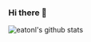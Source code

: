 ### Hi there 👋

<!--
**EatonL/EatonL** is a ✨ _special_ ✨ repository because its `README.md` (this file) appears on your GitHub profile.

Here are some ideas to get you started:

- 🔭 I’m currently working on ...
- 🌱 I’m currently learning ...
- 👯 I’m looking to collaborate on ...
- 🤔 I’m looking for help with ...
- 💬 Ask me about ...
- 📫 How to reach me: ...
- 😄 Pronouns: ...
- ⚡ Fun fact: ...
-->

<!-- <a href="https://github.com/eatonl/github-readme-stats">
  <img align="center" src="https://github-readme-stats.vercel.app/api/pin/?username=eatonl&repo=eatonl" />
</a> -->

![eatonl's github stats](https://github-readme-stats.vercel.app/api?username=eatonl&count_private=true&show_icons=true&include_all_commits=true&layout=compact&theme=calm)
<!-- ![eatonl's languages](https://github-readme-stats.vercel.app/api/top-langs/?username=eatonl&layout=compact&theme=calm) -->
